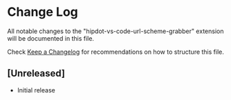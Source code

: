 # Change Log

All notable changes to the "hipdot-vs-code-url-scheme-grabber" extension will be documented in this file.

Check [Keep a Changelog](http://keepachangelog.com/) for recommendations on how to structure this file.

## [Unreleased]

- Initial release